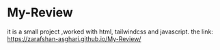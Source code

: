 # My-Review
it is a small project ,worked with html, tailwindcss and javascript.
the link: https://zarafshan-asghari.github.io/My-Review/
